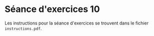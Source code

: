 # Séance d'exercices 10

Les instructions pour la séance d'exercices se trouvent dans le fichier `instructions.pdf`.

